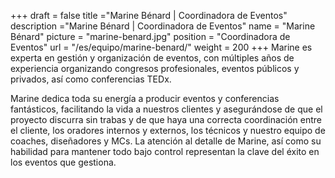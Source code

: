 +++
draft		= false
title		="Marine Bénard | Coordinadora de Eventos"
description	="Marine Bénard | Coordinadora de Eventos"
name		= "Marine Bénard"
picture		= "marine-benard.jpg"
position 	= "Coordinadora de Eventos"
url			= "/es/equipo/marine-benard/"
weight		= 200
+++
Marine es experta en gestión y organización de eventos, con múltiples años de experiencia organizando congresos profesionales, eventos públicos y privados, así como conferencias TEDx.

Marine dedica toda su energía a producir eventos y conferencias fantásticos, facilitando la vida a nuestros clientes y asegurándose de que el proyecto discurra sin trabas y de que haya una correcta coordinación entre el cliente, los oradores internos y externos, los técnicos y nuestro equipo de coaches, diseñadores y MCs. La atención al detalle de Marine, así como su habilidad para mantener todo bajo control representan la clave del éxito en los eventos que gestiona.